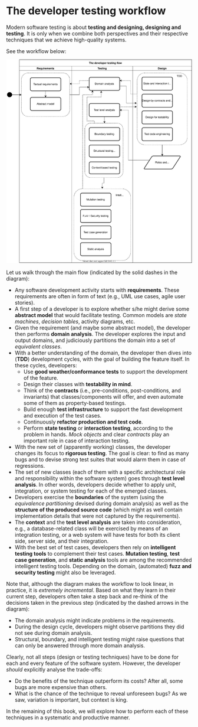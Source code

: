 # The developer testing workflow

Modern software testing is about **testing and designing, designing and testing**. It is only when we combine both perspectives and their respective techniques that we achieve high-quality systems. 

See the workflow below:

![The developer testing workflow](img/dtw.svg)

Let us walk through the main flow (indicated by the solid dashes in the diagram):

* Any software development activity starts with **requirements**. These requirements are often in form of text (e.g., UML use cases, agile user stories).
* A first step of a developer is to explore whether s/he might derive some **abstract model** that would facilitate testing. Common models are _state machines_, _decision tables_, activity diagrams, etc.
* Given the requirement (and maybe some abstract model), the developer then performs **domain analysis**. The developer explores the input and output domains, and judiciously partitions the domain into a set of _equivalent classes_.
* With a better understanding of the domain, the developer then dives into (**TDD**) development cycles, with the goal of building the feature itself. In these cycles, developers:
	* Use **good weather/conformance tests** to support the development of the feature.
	* Design their classes with **testability in mind**.
	* Think of the **contracts** (i.e., pre-conditions, post-conditions, and invariants) that classes/components will offer, and even automate some of them as property-based testings.
	* Build enough **test infrastructure** to support the fast development and execution of the test cases.
	* Continuously **refactor production and test code**.
	* Perform **state testing** or **interaction testing**, according to the problem in hands. _Mock objects_ and clear _contracts_ play an important role in case of interaction testing.
* With the new set of (apparently working) classes, the developer changes its focus to **rigorous testing**. The goal is clear: to find as many bugs and to devise strong test suites that would alarm them in case of regressions.
* The set of new classes (each of them with a specific architectural role and responsibility within the software system) goes through **test level analysis**. In other words, developers decide whether to apply unit, integration, or system testing for each of the emerged classes.
* Developers exercise the **boundaries** of the system (using the _equivalence partitioning_ devised during domain analysis) as well as the **structure of the produced source code** (which might as well contain implementation details that were not captured by the requirements). 
* The **context** and the **test level analysis** are taken into consideration, e.g., a database-related class will be exercised by means of an integration testing, or a web system will have tests for both its client side, server side, and their integration.
* With the best set of test cases, developers then rely on **intelligent testing tools** to complement their test cases. **Mutation testing**, **test case generation**, and **static analysis** tools are among the recommended intelligent testing tools. Depending on the domain, (automated) **fuzz and security testing** might also be leveraged.

Note that, although the diagram makes the workflow to look linear, in practice, it is _extremely incremental_. Based on what they learn in their current step, developers often take a step back and re-think of the decisions taken in the previous step (indicated by the dashed arrows in the diagram):

* The domain analysis might indicate problems in the requirements. 
* During the design cycle, developers might observe partitions they did not see during domain analysis.
* Structural, boundary, and intelligent testing might raise questions that can only be answered through more domain analysis.

Clearly, not all steps (design or testing techniques) have to be done for each and every feature of the software system. However, the developer _should_ explicitly analyse the trade-offs: 

* Do the benefits of the technique outperform its costs? After all, some bugs are more expensive than others.
* What is the chance of the technique to reveal unforeseen bugs? As we saw, variation is important, but context is king.

In the remaining of this book, we will explore how to perform each of these techniques in a systematic and productive manner.
